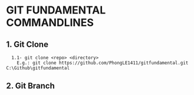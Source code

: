 # GIT FUNDAMENTAL COMMANDLINES
## 1. Git Clone
      1.1- git clone <repo> <directory>
        E.g.: git clone https://github.com/PhongLE1411/gitfundamental.git C:\Github\gitfundamental
## 2. Git Branch
